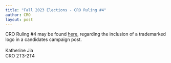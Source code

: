 ```yaml
---
title: "Fall 2023 Elections - CRO Ruling #4"
author: CRO
layout: post
---
```


CRO Ruling #4 may be found <a href="https://drive.google.com/file/d/1MfJnvUu8UFvPUbdtkPBxz2GMWAFFbMOB/view?usp=sharing">here</a>, regarding the inclusion of a trademarked logo in a candidates campaign post. <br> <br>Katherine Jia<br> CRO 2T3-2T4
